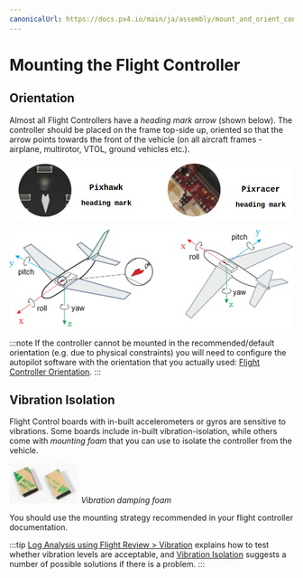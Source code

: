 ```yaml
---
canonicalUrl: https://docs.px4.io/main/ja/assembly/mount_and_orient_controller
---
```


# Mounting the Flight Controller

## Orientation

Almost all Flight Controllers have a *heading mark arrow* (shown below). The controller should be placed on the frame top-side up, oriented so that the arrow points towards the front of the vehicle (on all aircraft frames - airplane, multirotor, VTOL, ground vehicles etc.).

![FC Heading Mark](../../assets/qgc/setup/sensor/fc_heading_mark_1.png)

![FC Orientation](../../assets/qgc/setup/sensor/fc_orientation_1.png)

:::note
If the controller cannot be mounted in the recommended/default orientation (e.g. due to physical constraints) you will need to configure the autopilot software with the orientation that you actually used: [Flight Controller Orientation](../config/flight_controller_orientation.md). :::

## Vibration Isolation

Flight Control boards with in-built accelerometers or gyros are sensitive to vibrations. Some boards include in-built vibration-isolation, while others come with *mounting foam* that you can use to isolate the controller from the vehicle.

![Pixhawk Mounting foam](../../assets/hardware/mounting/3dr_anti_vibration_mounting_foam.png) *Vibration damping foam*

You should use the mounting strategy recommended in your flight controller documentation.

:::tip
[Log Analysis using Flight Review > Vibration](../log/flight_review.md#vibration) explains how to test whether vibration levels are acceptable, and [Vibration Isolation](../assembly/vibration_isolation.md) suggests a number of possible solutions if there is a problem. :::
